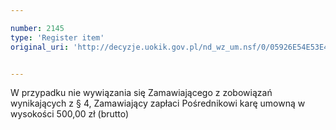 ```yaml
---

number: 2145
type: 'Register item'
original_uri: 'http://decyzje.uokik.gov.pl/nd_wz_um.nsf/0/05926E54E53E4376C12578290030EF26?OpenDocument'


---
```


W przypadku nie wywiązania się Zamawiającego z zobowiązań wynikających z § 4, Zamawiający zapłaci Pośrednikowi karę umowną w wysokości 500,00 zł (brutto)
